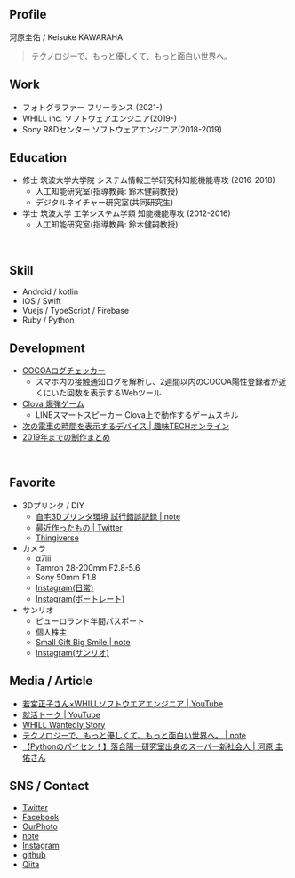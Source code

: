 ## Profile
河原圭佑 / Keisuke KAWARAHA  
> テクノロジーで、もっと優しくて、もっと面白い世界へ。


## Work
- フォトグラファー フリーランス (2021-)
- WHILL inc. ソフトウェアエンジニア(2019-)
- Sony R&Dセンター ソフトウェアエンジニア(2018-2019)


## Education
- 修士 筑波大学大学院 システム情報工学研究科知能機能専攻 (2016-2018)
  - 人工知能研究室(指導教員: 鈴木健嗣教授)
  - デジタルネイチャー研究室(共同研究生)
- 学士 筑波大学 工学システム学類 知能機能専攻 (2012-2016)
  - 人工知能研究室(指導教員: 鈴木健嗣教授)

<br>

## Skill
- Android / kotlin
- iOS / Swift
- Vuejs / TypeScript / Firebase
- Ruby / Python


## Development
- [COCOAログチェッカー](https://cocoa-log-checker.com/)
  - スマホ内の接触通知ログを解析し、2週間以内のCOCOA陽性登録者が近くにいた回数を表示するWebツール
- [Clova 爆弾ゲーム](https://www.youtube.com/watch?v=_-OMFKiUvTU)
  - LINEスマートスピーカー Clova上で動作するゲームスキル
- [次の電車の時間を表示するデバイス \| 趣味TECHオンライン](https://www.shumi-tech.online/entry/2019/03/13/M5Stack%E3%81%A7%E3%80%8C%E3%81%82%E3%81%A8%E4%BD%95%E5%88%86%E3%81%A7%E9%9B%BB%E8%BB%8A%E3%81%8C%E6%9D%A5%E3%82%8B%E3%81%8B%E3%80%8D%E3%81%8C%E5%88%86%E3%81%8B%E3%82%8B%E3%82%AC%E3%82%B8%E3%82%A7)
- [2019年までの制作まとめ](https://twitter.com/i/events/1160950635463958528)

<br>

## Favorite
- 3Dプリンタ / DIY
  - [自宅3Dプリンタ環境 試行錯誤記録 \| note](https://note.com/ktansai/n/n3bd73ec60207)
  - [最近作ったもの \| Twitter](https://twitter.com/search?q=%23%E4%BB%8A%E6%97%A5%E3%81%AE%E3%83%94%E3%83%83%E3%82%BF%E3%83%AA%20%40ktansai&src=typed_query&f=top)
  - [Thingiverse](https://www.thingiverse.com/ktansai/designs)
- カメラ
  - α7ⅲ
  - Tamron 28-200mm F2.8-5.6 
  - Sony 50mm F1.8
  - [Instagram(日常)](https://www.instagram.com/ktansai)
  - [Instagram(ポートレート)](https://www.instagram.com/ktansai.portrait/)
- サンリオ
  - ピューロランド年間パスポート
  - 個人株主
  - [Small Gift Big Smile \| note](https://note.com/ktansai/n/nb336622377a5)
  - [Instagram(サンリオ)](https://www.instagram.com/ktansai.puro)


## Media / Article
- [若宮正子さん×WHILLソフトウエアエンジニア \| YouTube](https://www.youtube.com/watch?v=sGyYcnbESe8)
- [就活トーク \| YouTube](https://www.youtube.com/watch?v=BVmdYjF-few)
- [WHILL Wantedly Story](https://www.wantedly.com/companies/whill/post_articles/278022)
- [テクノロジーで、もっと優しくて、もっと面白い世界へ。 \| note](https://note.com/ktansai/n/n22c35b310640)
- [【Pythonのパイセン！】落合陽一研究室出身のスーパー新社会人 \| 河原 圭佑さん](https://persol-tech-s.co.jp/i-engineer/interesting/python01)


## SNS / Contact
- [Twitter](https://twitter.com/ktansai)
- [Facebook](https://www.facebook.com/ktansai)
- [OurPhoto](https://our-photo.co/photographers/ktansai)
- [note](https://note.com/ktansai)
- [Instagram](https://www.instagram.com/ktansai)
- [github](https://github.com/ktansai)
- [Qiita](https://qiita.com/ktansai)